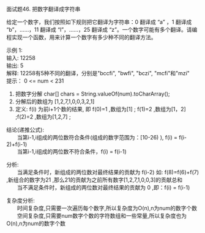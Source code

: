 面试题46. 把数字翻译成字符串

给定一个数字，我们按照如下规则把它翻译为字符串：0 翻译成 “a” ，1 翻译成 “b”，……，11 翻译成 “l”，……，25 翻译成 “z”。一个数字可能有多个翻译。请编程实现一个函数，用来计算一个数字有多少种不同的翻译方法。

示例 1:  
输入: 12258  
输出: 5  
解释: 12258有5种不同的翻译，分别是"bccfi", "bwfi", "bczi", "mcfi"和"mzi"
 
提示：  0 <= num < 231


1. 把数字分解 char[] chars = String.valueOf(num).toCharArray();
2. 分解后的数组为 [1,2,7,1,0,0,3,2,1]
3. 定义: f(i) 为前i+1个数的结果,
  即 f(0)=1 ,数组为[1] ; f(1)=2 ,数组为[1，2] ;f(2)=2 ,数组为[1,2,7] ;  
  
结论(递推公式):  
&emsp;&emsp;当第i-1,i组成的两位数符合条件(组成的数字范围为：[10-26) ), f(i) = f(i-2)+f(i-1)  
&emsp;&emsp;当第i-1,i组成的两位数不符合条件，f(i) = f(i-1)  
        
分析:  
&emsp;&emsp;当满足条件时，新组成的两位数对最终结果的贡献为 f(i-2)
       如: f(8)=f(6)+f(7) ,新组合的数字为21 ,那么21的贡献为之前所有数字[1,2,7,1,0,0,3]的贡献总和  
&emsp;&emsp;当不满足条件时，新组成的两位数对最终结果的贡献为 0 ,即：f(i) = f(i-1)
      
 复杂度分析:   
&emsp;&emsp;时间复杂度,只需要一次遍历每个数字,所以复杂度为O(n),n为num的数字个数  
&emsp;&emsp;空间复杂度,只需要num数字个数的字符数组和一些常量,所以复杂度也为O(n),n为num的数字个数  
       